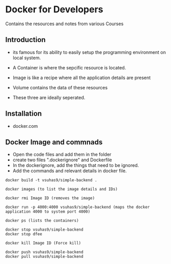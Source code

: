 # Docker for Developers
Contains the resources and notes from various Courses

## Introduction

* its famous for its ability to easily setup the programming environment on local system.


* A Container is where the sepcific resource is located. 
* Image is like a recipe where all the application details are present
* Volume contains the data of these resources
* These three are ideally seperated.

## Installation
* docker.com

## Docker Image and commnads

* Open the code files and add them in the folder
* create two files ".dockerignore" and Dockerfile
* In the dockerignore, add the things that need to be ignored.
* Add the commands and relevant details in docker file.

```
docker build -t vsuhas9/simple-backend .

docker images (to list the image details and IDs)

docker rmi Image ID (removes the image)

docker run -p 4000:4000 vsuhas9/simple-backend (maps the docker application 4000 to system port 4000)

docker ps (lists the containers)

docker stop vsuhas9/simple-backend
docker stop dfee

docker kill Image ID (Force kill)

docker push vsuhas9/simple-backend
docker pull vsuhas9/simple-backend
```
 




